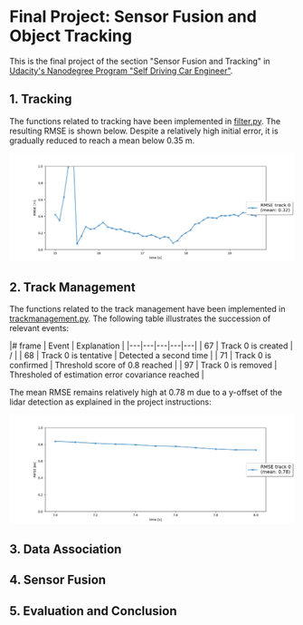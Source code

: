 # Final Project: Sensor Fusion and Object Tracking

This is the final project of the section "Sensor Fusion and Tracking" in [Udacity's Nanodegree Program "Self Driving Car Engineer"](https://www.udacity.com/course/self-driving-car-engineer-nanodegree--nd0013).


## 1. Tracking

The functions related to tracking have been implemented in [filter.py](student/filter.py).  The resulting RMSE is shown below.  Despite a relatively high initial error, it is gradually reduced to reach a mean below 0.35 m.

<img src="img/ID_S1_RMSE.png" width="800"/>


## 2. Track Management

The functions related to the track management have been implemented in [trackmanagement.py](student/trackmanagement.py).  The following table illustrates the succession of relevant events:

|# frame | Event | Explanation |
|---|---|---|---|---|
| 67 | Track 0 is created | / |
| 68 | Track 0 is tentative | Detected a second time |
| 71 | Track 0 is confirmed | Threshold score of 0.8 reached |
| 97 | Track 0 is removed | Thresholed of estimation error covariance reached |

The mean RMSE remains relatively high at 0.78 m due to a y-offset of the lidar detection as explained in the project instructions:

<img src="img/ID_S2_RMSE.png" width="800"/>


## 3. Data Association

## 4. Sensor Fusion

## 5. Evaluation and Conclusion

